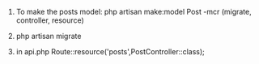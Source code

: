 1. To make the posts model:
php artisan make:model Post -mcr (migrate, controller, resource)

2. php artisan migrate

3. in api.php
Route::resource('posts',PostController::class);